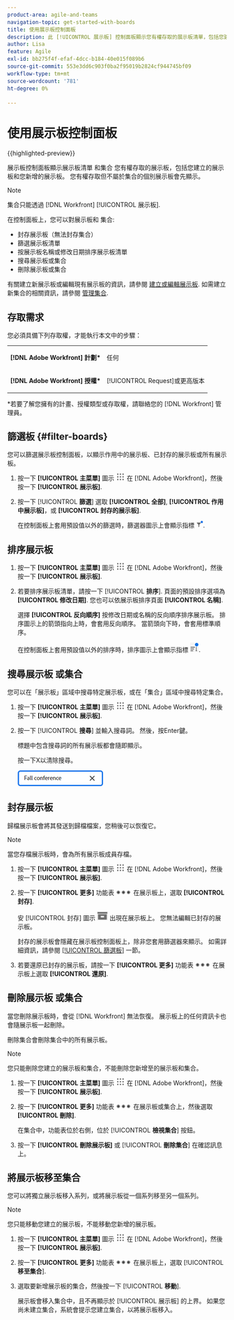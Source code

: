 ```yaml
---
product-area: agile-and-teams
navigation-topic: get-started-with-boards
title: 使用展示板控制面板
description: 此 [!UICONTROL 展示板] 控制面板顯示您有權存取的展示板清單，包括您建立的展示板和您已新增的展示板。
author: Lisa
feature: Agile
exl-id: bb275f4f-efaf-4dcc-b184-40e015f089b6
source-git-commit: 553e3dd6c903f0ba2f95019b2824cf944745bf09
workflow-type: tm+mt
source-wordcount: '781'
ht-degree: 0%

---
```


# 使用展示板控制面板

{{highlighted-preview}}

展示板控制面板顯示展示板清單 <span class="preview">和集合</span> 您有權存取的展示板，包括您建立的展示板和您新增的展示板。 <span class="preview">您有權存取但不屬於集合的個別展示板會先顯示。</span>

>[!NOTE]
>
>集合只能透過 [!DNL Workfront] [!UICONTROL 展示板].

在控制面板上，您可以對展示板和 <span class="preview">集合</span>:

* 封存展示板（無法封存集合）
* 篩選展示板清單
* 按展示板名稱或修改日期排序展示板清單
* 搜尋展示板或集合
* 刪除展示板或集合

有關建立新展示板或編輯現有展示板的資訊，請參閱 [建立或編輯展示板](../../agile/get-started-with-boards/create-edit-board.md). <span class="preview">如需建立新集合的相關資訊，請參閱 [管理集合](/help/quicksilver/agile/use-boards-agile-planning-tools/manage-collections.md).</span>

## 存取需求

您必須具備下列存取權，才能執行本文中的步驟：

<table style="table-layout:auto"> 
 <col> 
 <col> 
 <tbody> 
  <tr> 
   <td role="rowheader"><strong>[!DNL Adobe Workfront] 計劃*</strong></td> 
   <td> <p>任何</p> </td> 
  </tr> 
  <tr> 
   <td role="rowheader"><strong>[!DNL Adobe Workfront] 授權*</strong></td> 
   <td> <p>[!UICONTROL Request]或更高版本</p> </td> 
  </tr> 
 </tbody> 
</table>

&#42;若要了解您擁有的計畫、授權類型或存取權，請聯絡您的 [!DNL Workfront] 管理員。

## 篩選板 {#filter-boards}

您可以篩選展示板控制面板，以顯示作用中的展示板、已封存的展示板或所有展示板。

1. 按一下 **[!UICONTROL 主菜單]** 圖示 ![](assets/main-menu-icon.png) 在 [!DNL Adobe Workfront]，然後按一下 **[!UICONTROL 展示板]**.
1. 按一下 [!UICONTROL **篩選**] 選取 **[!UICONTROL 全部]**, **[!UICONTROL 作用中展示板]**，或 **[!UICONTROL 封存的展示板]**.

   在控制面板上套用預設值以外的篩選時，篩選器圖示上會顯示指標 ![[!UICONTROL 套用至的篩選器] 儀表板](assets/boards-filterapplied-30x30.png).

## 排序展示板

1. 按一下 **[!UICONTROL 主菜單]** 圖示 ![](assets/main-menu-icon.png) 在 [!DNL Adobe Workfront]，然後按一下 **[!UICONTROL 展示板]**.
1. 若要排序展示板清單，請按一下 [!UICONTROL **排序**]. 頁面的預設排序選項為 **[!UICONTROL 修改日期]**. 您也可以依展示板排序頁面 **[!UICONTROL 名稱]**.

   選擇 **[!UICONTROL 反向順序]** 按修改日期或名稱的反向順序排序展示板。 排序圖示上的箭頭指向上時，會套用反向順序。 當箭頭向下時，會套用標準順序。

   在控制面板上套用預設值以外的排序時，排序圖示上會顯示指標 ![已應用排序](assets/sort-applied-boards.png).

## 搜尋展示板 <span class="preview">或集合</span>

<span class="preview">您可以在「展示板」區域中搜尋特定展示板，或在「集合」區域中搜尋特定集合。</span>

1. 按一下 **[!UICONTROL 主菜單]** 圖示 ![](assets/main-menu-icon.png) 在 [!DNL Adobe Workfront]，然後按一下 **[!UICONTROL 展示板]**.
1. 按一下 [!UICONTROL **搜尋**] 並輸入搜尋詞。 然後，按Enter鍵。

   標題中包含搜尋詞的所有展示板都會隨即顯示。

   按一下X以清除搜尋。

   ![在控制面板上搜尋展示板](assets/boards-searchbox.png)

## 封存展示板

歸檔展示板會將其發送到歸檔檔案，您稍後可以恢復它。

>[!NOTE]
>
>當您存檔展示板時，會為所有展示板成員存檔。

1. 按一下 **[!UICONTROL 主菜單]** 圖示 ![](assets/main-menu-icon.png) 在 [!DNL Adobe Workfront]，然後按一下 **[!UICONTROL 展示板]**.
1. 按一下 **[!UICONTROL 更多]** 功能表 ![更多功能表](assets/more-icon-spectrum.png) 在展示板上，選取 **[!UICONTROL 封存]**.

   安 [!UICONTROL 封存] 圖示 ![封存](assets/archive-icon-spectrum-25x20.png) 出現在展示板上。 您無法編輯已封存的展示板。

   封存的展示板會隱藏在展示板控制面板上，除非您套用篩選器來顯示。 如需詳細資訊，請參閱 [[!UICONTROL 篩選板]](#filter-boards) 一節。

1. 若要還原已封存的展示板，請按一下 **[!UICONTROL 更多]** 功能表 ![「更多」菜單表徵圖](assets/more-icon-spectrum.png) 在展示板上選取 **[!UICONTROL 還原]**.

## 刪除展示板 <span class="preview">或集合</span>

當您刪除展示板時，會從 [!DNL Workfront] 無法恢復。 展示板上的任何資訊卡也會隨展示板一起刪除。

<span class="preview">刪除集合會刪除集合中的所有展示板。</span>

>[!NOTE]
>
>您只能刪除您建立的展示板和集合，不能刪除您新增至的展示板和集合。

1. 按一下 **[!UICONTROL 主菜單]** 圖示 ![](assets/main-menu-icon.png) 在 [!DNL Adobe Workfront]，然後按一下 **[!UICONTROL 展示板]**.
1. 按一下 **[!UICONTROL 更多]** 功能表 ![[!UICONTROL 更多功能表]](assets/more-icon-spectrum.png) 在展示板或集合上，然後選取 **[!UICONTROL 刪除]**.

   <span class="preview">在集合中，功能表位於右側，位於 [!UICONTROL **檢視集合**] 按鈕。</span>

1. 按一下 **[!UICONTROL 刪除展示板]** 或 [!UICONTROL **刪除集合**] 在確認訊息上。

<div class="preview">

## 將展示板移至集合

您可以將獨立展示板移入系列，或將展示板從一個系列移至另一個系列。

>[!NOTE]
>
>您只能移動您建立的展示板，不能移動您新增的展示板。

1. 按一下 **[!UICONTROL 主菜單]** 圖示 ![](assets/main-menu-icon.png) 在 [!DNL Adobe Workfront]，然後按一下 **[!UICONTROL 展示板]**.
1. 按一下 **[!UICONTROL 更多]** 功能表 ![[!UICONTROL 更多功能表]](assets/more-icon-spectrum.png) 在展示板上，選取 [!UICONTROL **移至集合**].
1. 選取要新增展示板的集合，然後按一下 [!UICONTROL **移動**].

   展示板會移入集合中，且不再顯示於 [!UICONTROL 展示板] 的上界。
如果您尚未建立集合，系統會提示您建立集合，以將展示板移入。

</div>
